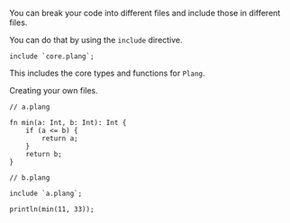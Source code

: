 You can break your code into different files and include those in different files.

You can do that by using the `include` directive.

```
include `core.plang`;
```

This includes the core types and functions for `Plang`.

Creating your own files.

```
// a.plang

fn min(a: Int, b: Int): Int {
    if (a <= b) {
        return a;
    }
    return b;
}
```

```
// b.plang

include `a.plang`;

println(min(11, 33));
```
